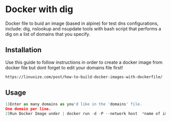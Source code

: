 # Docker with dig

Docker file to buid an image (based in alpine) for test dns configurations, include: dig, nslookup and nsupdate tools with bash script that performs a dig on a list of domains that you specify.

## Installation

Use this guide to follow instructions in order to create a docker image from docker file but dont forget to edit your domains file first!

```bash
https://linuxize.com/post/how-to-build-docker-images-with-dockerfile/
```

## Usage

```python
1)Enter as many domains as you'd like in the 'domains' file.
One domain per line.
2)Run Docker Image under | docker run -d -P --network host  *name of image* 


